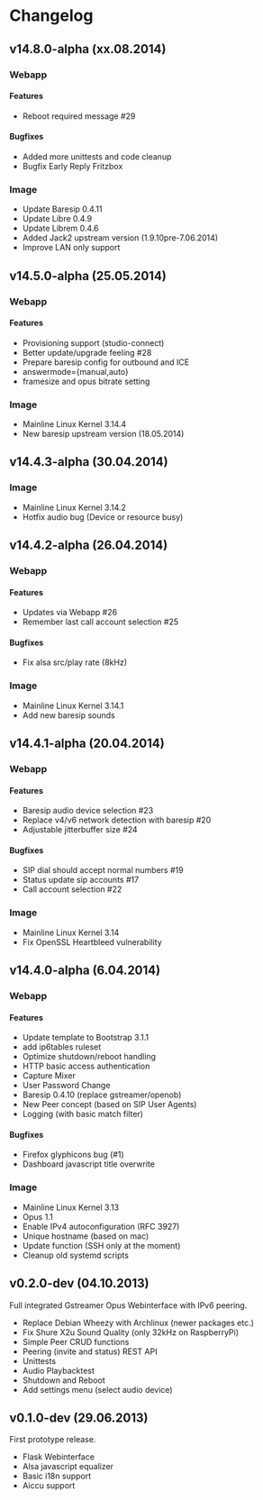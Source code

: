 # Changelog

## v14.8.0-alpha (xx.08.2014)

### Webapp

#### Features

- Reboot required message #29

#### Bugfixes

- Added more unittests and code cleanup
- Bugfix Early Reply Fritzbox

### Image

- Update Baresip 0.4.11
- Update Libre 0.4.9
- Update Librem 0.4.6
- Added Jack2 upstream version (1.9.10pre-7.06.2014)
- Improve LAN only support


## v14.5.0-alpha (25.05.2014)

### Webapp

#### Features

- Provisioning support (studio-connect)
- Better update/upgrade feeling #28
- Prepare baresip config for outbound and ICE
- answermode={manual,auto}
- framesize and opus bitrate setting

### Image

- Mainline Linux Kernel 3.14.4
- New baresip upstream version (18.05.2014)


## v14.4.3-alpha (30.04.2014)

### Image

- Mainline Linux Kernel 3.14.2
- Hotfix audio bug (Device or resource busy)


## v14.4.2-alpha (26.04.2014)

### Webapp

#### Features

- Updates via Webapp #26
- Remember last call account selection #25

#### Bugfixes

- Fix alsa src/play rate (8kHz)

### Image

- Mainline Linux Kernel 3.14.1
- Add new baresip sounds


## v14.4.1-alpha (20.04.2014)

### Webapp

#### Features

- Baresip audio device selection #23
- Replace v4/v6 network detection with baresip #20
- Adjustable jitterbuffer size #24

#### Bugfixes

- SIP dial should accept normal numbers #19
- Status update sip accounts #17
- Call account selection #22

### Image

- Mainline Linux Kernel 3.14
- Fix OpenSSL Heartbleed vulnerability


## v14.4.0-alpha (6.04.2014)

### Webapp

#### Features

- Update template to Bootstrap 3.1.1
- add ip6tables ruleset
- Optimize shutdown/reboot handling
- HTTP basic access authentication
- Capture Mixer
- User Password Change
- Baresip 0.4.10 (replace gstreamer/openob)
- New Peer concept (based on SIP User Agents)
- Logging (with basic match filter)

#### Bugfixes

- Firefox glyphicons bug (#1)
- Dashboard javascript title overwrite

### Image

- Mainline Linux Kernel 3.13
- Opus 1.1
- Enable IPv4 autoconfiguration (RFC 3927)
- Unique hostname (based on mac)
- Update function (SSH only at the moment)
- Cleanup old systemd scripts


## v0.2.0-dev (04.10.2013)
Full integrated Gstreamer Opus Webinterface with IPv6 peering.

- Replace Debian Wheezy with Archlinux (newer packages etc.)
- Fix Shure X2u Sound Quality (only 32kHz on RaspberryPi)
- Simple Peer CRUD functions
- Peering (invite and status) REST API
- Unittests
- Audio Playbacktest
- Shutdown and Reboot
- Add settings menu (select audio device)


## v0.1.0-dev (29.06.2013)
First prototype release.

- Flask Webinterface
- Alsa javascript equalizer
- Basic i18n support
- Aiccu support
